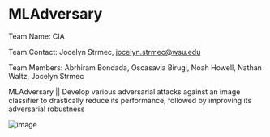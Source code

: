 # MLAdversary

Team Name: CIA

Team Contact: Jocelyn Strmec, jocelyn.strmec@wsu.edu

Team Members: Abrhiram Bondada, Oscasavia Birugi, Noah Howell, Nathan Waltz, Jocelyn Strmec

MLAdversary || Develop various adversarial attacks against an image classifier to drastically reduce its performance, followed by improving its adversarial robustness

![image](https://user-images.githubusercontent.com/70173190/187054591-56b43cfc-ee6c-44de-922b-3a6eadb9b1ab.png)
